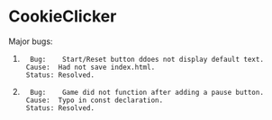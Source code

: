 # CookieClicker

Major bugs:

1.       Bug:    Start/Reset button ddoes not display default text.
        Cause:  Had not save index.html.
        Status: Resolved.

2.       Bug:    Game did not function after adding a pause button.
        Cause:  Typo in const declaration.
        Status: Resolved.
